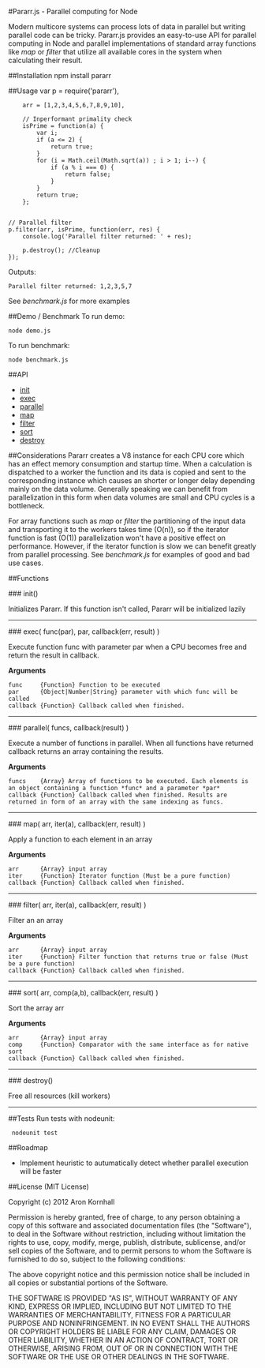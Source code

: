 #Pararr.js - Parallel computing for Node

Modern multicore systems can process lots of data in parallel but writing parallel code can be tricky. Pararr.js provides an easy-to-use API for parallel computing in Node and parallel implementations of standard array functions like *map* or *filter* that utilize all available cores in the system when calculating their result.

##Installation
	npm install pararr

##Usage
    var p = require('pararr'),
    
        arr = [1,2,3,4,5,6,7,8,9,10],
    	
    	// Inperformant primality check
    	isPrime = function(a) {
    		var i;
    		if (a <= 2) {
    			return true;
    		}
    		for (i = Math.ceil(Math.sqrt(a)) ; i > 1; i--) {
    			if (a % i === 0) {
    				return false;
    			}
    		}
    		return true;
    	};
    
    	
    // Parallel filter
    p.filter(arr, isPrime, function(err, res) {
        console.log('Parallel filter returned: ' + res);
        
        p.destroy(); //Cleanup
    });	

Outputs:

    Parallel filter returned: 1,2,3,5,7
    
See *benchmark.js* for more examples

##Demo / Benchmark
To run demo:

    node demo.js
    
To run benchmark:

    node benchmark.js

##API
* [init](#init)
* [exec](#exec)
* [parallel](#parallel)
* [map](#map)
* [filter](#filter)
* [sort](#sort)
* [destroy](#destroy)

##Considerations
Pararr creates a V8 instance for each CPU core which has an effect memory consumption and startup time. When a calculation is dispatched to a worker the function and its data is copied and sent to the corresponding instance which causes an shorter or longer delay depending mainly on the data volume. Generally speaking we can benefit from parallelization in this form when data volumes are small and CPU cycles is a bottleneck.

For array functions such as *map* or *filter* the partitioning of the input data and transporting it to the workers takes time (O(n)), so if the iterator function is fast (O(1)) parallelization won't have a positive effect on performance. However, if the iterator function is slow we can benefit greatly from parallel processing. See *benchmark.js* for examples of good and bad use cases.

##Functions

<a name="init"/>
### init()

Initializes Pararr. If this function isn't called, Pararr will be initialized lazily

---------------------------------------

<a name="exec"/>
### exec( func(par), par, callback(err, result) )
  
Execute function func with parameter par when a CPU becomes free and return the result in callback.

__Arguments__

    func     {Function} Function to be executed
    par      {Object|Number|String} parameter with which func will be called
    callback {Function} Callback called when finished.

---------------------------------------

<a name="parallel"/>
### parallel( funcs, callback(result) )
  
Execute a number of functions in parallel. When all functions have returned callback returns an array containing the results.

__Arguments__

    funcs    {Array} Array of functions to be executed. Each elements is an object containing a function *func* and a parameter *par*
    callback {Function} Callback called when finished. Results are returned in form of an array with the same indexing as funcs.

---------------------------------------

<a name="map"/>
### map( arr, iter(a), callback(err, result) )
  
Apply a function to each element in an array

__Arguments__

    arr      {Array} input array
    iter     {Function} Iterator function (Must be a pure function)
    callback {Function} Callback called when finished.

---------------------------------------

<a name="filter"/>
### filter( arr, iter(a), callback(err, result) )
  
Filter an an array

__Arguments__

    arr      {Array} input array
    iter     {Function} Filter function that returns true or false (Must be a pure function)
    callback {Function} Callback called when finished.

---------------------------------------

<a name="sort"/>
### sort( arr, comp(a,b), callback(err, result) )
  
Sort the array arr

__Arguments__

    arr      {Array} input array
    comp     {Function} Comparator with the same interface as for native sort
    callback {Function} Callback called when finished.

---------------------------------------

<a name="destroy"/>
### destroy()
  
Free all resources (kill workers)

---------------------------------------

##Tests
Run tests with nodeunit:

     nodeunit test

##Roadmap
* Implement heuristic to autumatically detect whether parallel execution will be faster
     
##License 
(MIT License)

Copyright (c) 2012 Aron Kornhall

Permission is hereby granted, free of charge, to any person obtaining a copy of this software and associated documentation files (the "Software"), to deal in the Software without restriction, including without limitation the rights to use, copy, modify, merge, publish, distribute, sublicense, and/or sell copies of the Software, and to permit persons to whom the Software is furnished to do so, subject to the following conditions:

The above copyright notice and this permission notice shall be included in all copies or substantial portions of the Software.

THE SOFTWARE IS PROVIDED "AS IS", WITHOUT WARRANTY OF ANY KIND, EXPRESS OR IMPLIED, INCLUDING BUT NOT LIMITED TO THE WARRANTIES OF MERCHANTABILITY, FITNESS FOR A PARTICULAR PURPOSE AND NONINFRINGEMENT. IN NO EVENT SHALL THE AUTHORS OR COPYRIGHT HOLDERS BE LIABLE FOR ANY CLAIM, DAMAGES OR OTHER LIABILITY, WHETHER IN AN ACTION OF CONTRACT, TORT OR OTHERWISE, ARISING FROM, OUT OF OR IN CONNECTION WITH THE SOFTWARE OR THE USE OR OTHER DEALINGS IN THE SOFTWARE.

